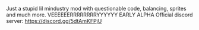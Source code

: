 Just a stupid lil mindustry mod with questionable code, balancing, sprites and much more.
VEEEEEERRRRRRRRYYYYYY EARLY ALPHA
Official discord server: https://discord.gg/5dtAmKFPjU
